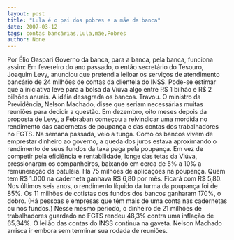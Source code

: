 ```yaml
---
layout: post
title: "Lula é o pai dos pobres e a mãe da banca"
date: 2007-03-12
tags: contas bancárias,Lula,mãe,Pobres
author: None
---
```

Por Élio Gaspari
Governo da banca, para a banca, pela banca, funciona assim:
Em fevereiro do ano passado, o então secretário do Tesouro, Joaquim Levy, anunciou que pretendia leiloar os serviços de atendimento bancário de 24 milhões de contas da clientela do INSS. Pode-se estimar que a iniciativa leve para a bolsa da Viúva algo entre R$ 1 bilhão e R$ 2 bilhões anuais. A idéia desagrada os bancos. Travou. O ministro da Previdência, Nelson Machado, disse que seriam necessárias muitas reuniões para decidir a questão.
Em dezembro, oito meses depois da proposta de Levy, a Febraban começou a reivindicar uma mordida no rendimento das cadernetas de poupança e das contas dos trabalhadores no FGTS. Na semana passada, veio a tunga. Como os bancos vivem de emprestar dinheiro ao governo, a queda dos juros estava aproximando o rendimento de seus fundos da taxa paga pela poupança. Em vez de competir pela eficiência e rentabilidade, longe das tetas da Viúva, pressionaram os companheiros, baixando em cerca de 5% a 10% a remuneração da patuléia. Há 75 milhões de aplicações na poupança. 
Quem tem R$ 1.000 na caderneta ganhava R$ 6,80 por mês. Ficará com R$ 5,80. Nos últimos seis anos, o rendimento líquido da turma da poupança foi de 85%. Os 11 milhões de cotistas dos fundos dos bancos ganharam 170%, o dobro. (Há pessoas e empresas que têm mais de uma conta nas cadernetas ou nos fundos.)
Nesse mesmo período, o dinheiro de 21 milhões de trabalhadores guardado no FGTS rendeu 48,3% contra uma inflação de 65,34%.
O leilão das contas do INSS continua na gaveta. Nelson Machado arrisca ir embora sem terminar sua rodada de reuniões. 